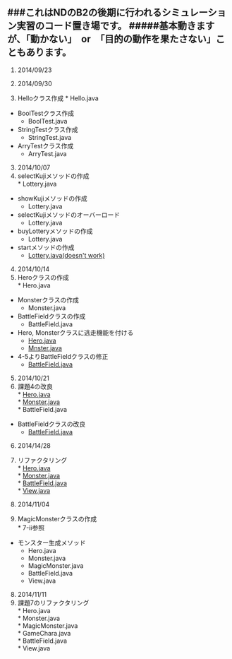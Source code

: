 ###これはNDのB2の後期に行われるシミュレーション実習のコード置き場です。
#####基本動きますが、「動かない」　or　「目的の動作を果たさない」こともあります。
---------------------------------------------------------

1. 2014/09/23  

2. 2014/09/30  
  1. Helloクラス作成
    * Hello.java  
  * BoolTestクラス作成  
    * BoolTest.java  
  * StringTestクラス作成  
    * StringTest.java  
  * ArryTestクラス作成  
    * ArryTest.java  

3. 2014/10/07  
  1. selectKujiメソッドの作成  
    * Lottery.java  
  * showKujiメソッドの作成  
    * Lottery.java  
  * selectKujiメソッドのオーバーロード  
    * Lottery.java  
  * buyLotteryメソッドの作成  
    * Lottery.java  
  * startメソッドの作成  
    * [Lottery.java(doesn't work)](https://github.com/rezerba/Practice-of-Computer-Simulation-III/blob/master/10_07/src/simulation/Lottery.java)  

4. 2014/10/14  
  1. Heroクラスの作成  
    * Hero.java  
  * Monsterクラスの作成  
    * Monster.java  
  * BattleFieldクラスの作成  
    * BattleField.java  
  * Hero, Monsterクラスに逃走機能を付ける  
    * [Hero.java](https://github.com/rezerba/Practice-of-Computer-Simulation-III/blob/master/10_14/src/game/rpg/Hero.java)  
    * [Mnster.java](https://github.com/rezerba/Practice-of-Computer-Simulation-III/blob/master/10_14/src/game/rpg/Monster.java)  
  * 4-5よりBattleFieldクラスの修正  
    * [BattleField.java](https://github.com/rezerba/Practice-of-Computer-Simulation-III/blob/master/10_14/src/game/rpg/BattleField.java)  

5. 2014/10/21  
  1. 課題4の改良  
    * [Hero.java](https://github.com/rezerba/Practice-of-Computer-Simulation-III/blob/master/10_21/src/game/rpg/Hero.java)  
    * [Monster.java](https://github.com/rezerba/Practice-of-Computer-Simulation-III/blob/master/10_21/src/game/rpg/Mosnter.java)  
    * BattleField.java  
  * BattleFieldクラスの改良  
    * [BattleField.java](https://github.com/rezerba/Practice-of-Computer-Simulation-III/blob/master/10_21/src/game/rpg/BattleField.java)  

6. 2014/14/28  
  1. リファクタリング  
    * [Hero.java](https://github.com/rezerba/Practice-of-Computer-Simulation-III/blob/master/10_28/src/game/rpg/Hero.java)  
    * [Monster.java](https://github.com/rezerba/Practice-of-Computer-Simulation-III/blob/master/10_28/src/game/rpg/Monster.java)  
    * [BattleField.java](https://github.com/rezerba/Practice-of-Computer-Simulation-III/blob/master/10_28/src/game/rpg/BattleField.java)  
    * [View.java](https://github.com/rezerba/Practice-of-Computer-Simulation-III/blob/master/10_28/src/game/rpg/View.java)  

7. 2014/11/04  
  1. MagicMonsterクラスの作成  
    * 7-ii参照  
  * モンスター生成メソッド  
    * Hero.java  
    * Monster.java  
    * MagicMonster.java  
    * BattleField.java  
    * View.java  

8. 2014/11/11  
  1. 課題7のリファクタリング  
    * Hero.java  
    * Monster.java  
    * MagicMonster.java  
    * GameChara.java  
    * BattleField.java  
    * View.java  
